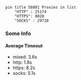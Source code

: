 
```mermaid
pie title 56081 Proxies in list
    "HTTP" : 25174
    "HTTPS": 8020
    "SOCKS" : 29710
```

### Some Info
#### Average Timeout

- mixed: 3.6s
- http: 1.8s
- https: 8.2s
- socks: 5.1s